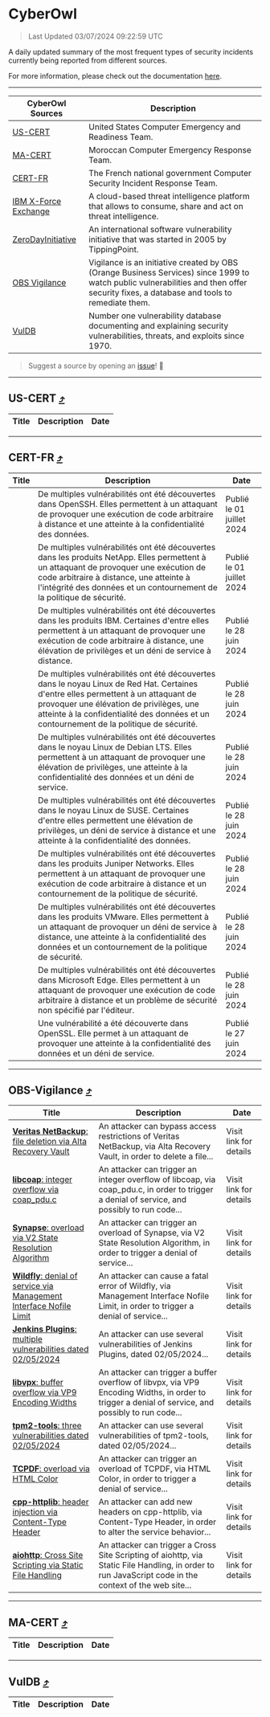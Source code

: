 
 <div id='top'></div>

# CyberOwl

 > Last Updated 03/07/2024 09:22:59 UTC
 
 A daily updated summary of the most frequent types of security incidents currently being reported from different sources.
 
 For more information, please check out the documentation [here](./docs/README.md).
 
 ---
 |CyberOwl Sources|Description|
 |---|---|
 |[US-CERT](#us-cert-arrow_heading_up)|United States Computer Emergency and Readiness Team.|
 |[MA-CERT](#ma-cert-arrow_heading_up)|Moroccan Computer Emergency Response Team.|
 |[CERT-FR](#cert-fr-arrow_heading_up)|The French national government Computer Security Incident Response Team.|
 |[IBM X-Force Exchange](#ibmcloud-arrow_heading_up)|A cloud-based threat intelligence platform that allows to consume, share and act on threat intelligence.|
 |[ZeroDayInitiative](#zerodayinitiative-arrow_heading_up)|An international software vulnerability initiative that was started in 2005 by TippingPoint.|
 |[OBS Vigilance](#obs-vigilance-arrow_heading_up)|Vigilance is an initiative created by OBS (Orange Business Services) since 1999 to watch public vulnerabilities and then offer security fixes, a database and tools to remediate them.|
 |[VulDB](#vuldb-arrow_heading_up)|Number one vulnerability database documenting and explaining security vulnerabilities, threats, and exploits since 1970.|
 
 > Suggest a source by opening an [issue](https://github.com/karimhabush/cyberowl/issues)! :raised_hands:
 ---

## US-CERT [:arrow_heading_up:](#cyberowl)

 |Title|Description|Date|
 |---|---|---|
 
 ---

## CERT-FR [:arrow_heading_up:](#cyberowl)

 |Title|Description|Date|
 |---|---|---|
 |[](https://www.cert.ssi.gouv.fr/avis/CERTFR-2024-AVI-0531/)|De multiples vulnérabilités ont été découvertes dans OpenSSH. Elles permettent à un attaquant de provoquer une exécution de code arbitraire à distance et une atteinte à la confidentialité des données.|Publié le 01 juillet 2024|
 |[](https://www.cert.ssi.gouv.fr/avis/CERTFR-2024-AVI-0530/)|De multiples vulnérabilités ont été découvertes dans les produits NetApp. Elles permettent à un attaquant de provoquer une exécution de code arbitraire à distance, une atteinte à l'intégrité des données et un contournement de la politique de sécurité.|Publié le 01 juillet 2024|
 |[](https://www.cert.ssi.gouv.fr/avis/CERTFR-2024-AVI-0529/)|De multiples vulnérabilités ont été découvertes dans les produits IBM. Certaines d'entre elles permettent à un attaquant de provoquer une exécution de code arbitraire à distance, une élévation de privilèges et un déni de service à distance.|Publié le 28 juin 2024|
 |[](https://www.cert.ssi.gouv.fr/avis/CERTFR-2024-AVI-0528/)|De multiples vulnérabilités ont été découvertes dans le noyau Linux de Red Hat. Certaines d'entre elles permettent à un attaquant de provoquer une élévation de privilèges, une atteinte à la confidentialité des données et un contournement de la politique de sécurité.|Publié le 28 juin 2024|
 |[](https://www.cert.ssi.gouv.fr/avis/CERTFR-2024-AVI-0527/)|De multiples vulnérabilités ont été découvertes dans le noyau Linux de Debian LTS. Elles permettent à un attaquant de provoquer une élévation de privilèges, une atteinte à la confidentialité des données et un déni de service.|Publié le 28 juin 2024|
 |[](https://www.cert.ssi.gouv.fr/avis/CERTFR-2024-AVI-0526/)|De multiples vulnérabilités ont été découvertes dans le noyau Linux de SUSE. Certaines d'entre elles permettent une élévation de privilèges, un déni de service à distance et une atteinte à la confidentialité des données.|Publié le 28 juin 2024|
 |[](https://www.cert.ssi.gouv.fr/avis/CERTFR-2024-AVI-0525/)|De multiples vulnérabilités ont été découvertes dans les produits Juniper Networks. Elles permettent à un attaquant de provoquer une exécution de code arbitraire à distance et un contournement de la politique de sécurité.|Publié le 28 juin 2024|
 |[](https://www.cert.ssi.gouv.fr/avis/CERTFR-2024-AVI-0524/)|De multiples vulnérabilités ont été découvertes dans les produits VMware. Elles permettent à un attaquant de provoquer un déni de service à distance, une atteinte à la confidentialité des données et un contournement de la politique de sécurité.|Publié le 28 juin 2024|
 |[](https://www.cert.ssi.gouv.fr/avis/CERTFR-2024-AVI-0523/)|De multiples vulnérabilités ont été découvertes dans Microsoft Edge. Elles permettent à un attaquant de provoquer une exécution de code arbitraire à distance et un problème de sécurité non spécifié par l'éditeur.|Publié le 28 juin 2024|
 |[](https://www.cert.ssi.gouv.fr/avis/CERTFR-2024-AVI-0522/)|Une vulnérabilité a été découverte dans OpenSSL. Elle permet à un attaquant de provoquer une atteinte à la confidentialité des données et un déni de service.|Publié le 27 juin 2024|
 
 ---

## OBS-Vigilance [:arrow_heading_up:](#cyberowl)

 |Title|Description|Date|
 |---|---|---|
 |[<a href="https://vigilance.fr/vulnerability/Veritas-NetBackup-file-deletion-via-Alta-Recovery-Vault-44204" class="noirorange"><b>Veritas NetBackup</b>: file deletion via Alta Recovery Vault</a>](https://vigilance.fr/vulnerability/Veritas-NetBackup-file-deletion-via-Alta-Recovery-Vault-44204)|An attacker can bypass access restrictions of Veritas NetBackup, via Alta Recovery Vault, in order to delete a file...|Visit link for details|
 |[<a href="https://vigilance.fr/vulnerability/libcoap-integer-overflow-via-coap-pdu-c-44201" class="noirorange"><b>libcoap</b>: integer overflow via coap_pdu.c</a>](https://vigilance.fr/vulnerability/libcoap-integer-overflow-via-coap-pdu-c-44201)|An attacker can trigger an integer overflow of libcoap, via coap_pdu.c, in order to trigger a denial of service, and possibly to run code...|Visit link for details|
 |[<a href="https://vigilance.fr/vulnerability/Synapse-overload-via-V2-State-Resolution-Algorithm-44200" class="noirorange"><b>Synapse</b>: overload via V2 State Resolution Algorithm</a>](https://vigilance.fr/vulnerability/Synapse-overload-via-V2-State-Resolution-Algorithm-44200)|An attacker can trigger an overload of Synapse, via V2 State Resolution Algorithm, in order to trigger a denial of service...|Visit link for details|
 |[<a href="https://vigilance.fr/vulnerability/Wildfly-denial-of-service-via-Management-Interface-Nofile-Limit-44199" class="noirorange"><b>Wildfly</b>: denial of service via Management Interface Nofile Limit</a>](https://vigilance.fr/vulnerability/Wildfly-denial-of-service-via-Management-Interface-Nofile-Limit-44199)|An attacker can cause a fatal error of Wildfly, via Management Interface Nofile Limit, in order to trigger a denial of service...|Visit link for details|
 |[<a href="https://vigilance.fr/vulnerability/Jenkins-Plugins-multiple-vulnerabilities-dated-02-05-2024-44198" class="noirorange"><b>Jenkins Plugins</b>: multiple vulnerabilities dated 02/05/2024</a>](https://vigilance.fr/vulnerability/Jenkins-Plugins-multiple-vulnerabilities-dated-02-05-2024-44198)|An attacker can use several vulnerabilities of Jenkins Plugins, dated 02/05/2024...|Visit link for details|
 |[<a href="https://vigilance.fr/vulnerability/libvpx-buffer-overflow-via-VP9-Encoding-Widths-42426" class="noirorange"><b>libvpx</b>: buffer overflow via VP9 Encoding Widths</a>](https://vigilance.fr/vulnerability/libvpx-buffer-overflow-via-VP9-Encoding-Widths-42426)|An attacker can trigger a buffer overflow of libvpx, via VP9 Encoding Widths, in order to trigger a denial of service, and possibly to run code...|Visit link for details|
 |[<a href="https://vigilance.fr/vulnerability/tpm2-tools-three-vulnerabilities-dated-02-05-2024-44196" class="noirorange"><b>tpm2-tools</b>: three vulnerabilities dated 02/05/2024</a>](https://vigilance.fr/vulnerability/tpm2-tools-three-vulnerabilities-dated-02-05-2024-44196)|An attacker can use several vulnerabilities of tpm2-tools, dated 02/05/2024...|Visit link for details|
 |[<a href="https://vigilance.fr/vulnerability/TCPDF-overload-via-HTML-Color-44195" class="noirorange"><b>TCPDF</b>: overload via HTML Color</a>](https://vigilance.fr/vulnerability/TCPDF-overload-via-HTML-Color-44195)|An attacker can trigger an overload of TCPDF, via HTML Color, in order to trigger a denial of service...|Visit link for details|
 |[<a href="https://vigilance.fr/vulnerability/cpp-httplib-header-injection-via-Content-Type-Header-44194" class="noirorange"><b>cpp-httplib</b>: header injection via Content-Type Header</a>](https://vigilance.fr/vulnerability/cpp-httplib-header-injection-via-Content-Type-Header-44194)|An attacker can add new headers on cpp-httplib, via Content-Type Header, in order to alter the service behavior...|Visit link for details|
 |[<a href="https://vigilance.fr/vulnerability/aiohttp-Cross-Site-Scripting-via-Static-File-Handling-44193" class="noirorange"><b>aiohttp</b>: Cross Site Scripting via Static File Handling</a>](https://vigilance.fr/vulnerability/aiohttp-Cross-Site-Scripting-via-Static-File-Handling-44193)|An attacker can trigger a Cross Site Scripting of aiohttp, via Static File Handling, in order to run JavaScript code in the context of the web site...|Visit link for details|
 
 ---

## MA-CERT [:arrow_heading_up:](#cyberowl)

 |Title|Description|Date|
 |---|---|---|
 
 ---

## VulDB [:arrow_heading_up:](#cyberowl)

 |Title|Description|Date|
 |---|---|---|
 